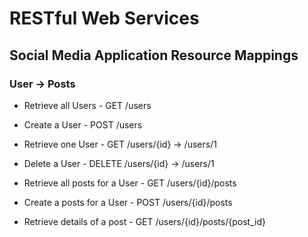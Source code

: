 # RESTful Web Services

## Social Media Application Resource Mappings

### User -> Posts

- Retrieve all Users      			- GET		/users
- Create a User           			- POST		/users
- Retrieve one User       			- GET		/users/{id} -> /users/1   
- Delete a User           			- DELETE	/users/{id} -> /users/1

- Retrieve all posts for a User 	- GET		/users/{id}/posts 
- Create a posts for a User 		- POST		/users/{id}/posts
- Retrieve details of a post 		- GET		/users/{id}/posts/{post_id}